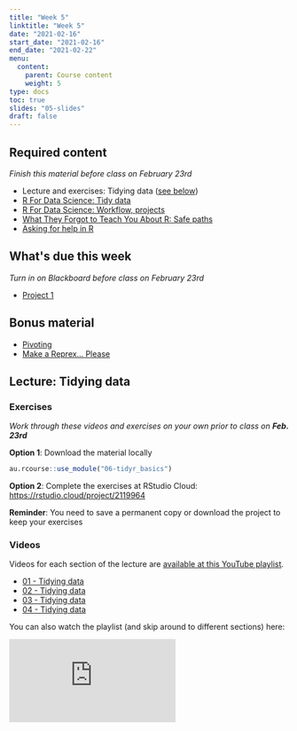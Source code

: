 ```yaml
---
title: "Week 5"
linktitle: "Week 5"
date: "2021-02-16"
start_date: "2021-02-16"
end_date: "2021-02-22"
menu:
  content:
    parent: Course content
    weight: 5
type: docs
toc: true
slides: "05-slides"
draft: false
---
```




## Required content

*Finish this material before class on February 23rd*

- <i class="fab fa-youtube"></i> Lecture and exercises: Tidying data ([see below](#lecture-tidying-data))
- <i class="fas fa-book"></i> [R For Data Science: Tidy data](https://r4ds.had.co.nz/tidy-data.html)
- <i class="fas fa-book"></i> [R For Data Science: Workflow, projects](https://r4ds.had.co.nz/workflow-projects.html)
- <i class="fas fa-book"></i> [What They Forgot to Teach You About R: Safe paths](https://rstats.wtf/safe-paths.html)
- <i class="fas fa-book"></i> [Asking for help in R](https://www.tidyverse.org/help/)

## What's due this week

*Turn in on Blackboard before class on February 23rd*

- <i class="fas fa-desktop"></i> [Project 1](../04-content/#project-1-ggplot2-recreation-challenge)
    
## Bonus material
- <i class="fas fa-external-link-square-alt"></i> [Pivoting](https://tidyr.tidyverse.org/articles/pivot.html)
- <i class="fas fa-external-link-square-alt"></i> [Make a Reprex... Please](https://youtu.be/G5Nm-GpmrLw?t=62)

## Lecture: Tidying data 

### Exercises

*Work through these videos and exercises on your own prior to class on **Feb. 23rd***

<i class="fas fa-desktop"></i> **Option 1**: Download the material locally


```r
au.rcourse::use_module("06-tidyr_basics")
```

<i class="fas fa-cloud"></i> **Option 2**: Complete the exercises at RStudio Cloud: https://rstudio.cloud/project/2119964

**Reminder**: You need to save a permanent copy or download the project to keep your exercises

### Videos

Videos for each section of the lecture are [available at this YouTube playlist](https://www.youtube.com/playlist?list=PLYCuG6HXKxjRzQG7I64JJRSGmSOo86PNn).

- [01 - Tidying data](https://www.youtube.com/watch?v=nXbmx4zODDc&list=PLYCuG6HXKxjRzQG7I64JJRSGmSOo86PNn)
- [02 - Tidying data](https://www.youtube.com/watch?v=5DvOMlJCdSg&list=PLYCuG6HXKxjRzQG7I64JJRSGmSOo86PNn)
- [03 - Tidying data](https://www.youtube.com/watch?v=95zTCOZhnJQ&list=PLYCuG6HXKxjRzQG7I64JJRSGmSOo86PNn)
- [04 - Tidying data](https://www.youtube.com/watch?v=j7ozHo33UcE&list=PLYCuG6HXKxjRzQG7I64JJRSGmSOo86PNn)

You can also watch the playlist (and skip around to different sections) here:

<div class="embed-responsive embed-responsive-16by9">
<iframe class="embed-responsive-item" src="https://www.youtube.com/embed/videoseries?list=PLYCuG6HXKxjRzQG7I64JJRSGmSOo86PNn" frameborder="0" allow="accelerometer; autoplay; encrypted-media; gyroscope; picture-in-picture" allowfullscreen></iframe>
</div>

